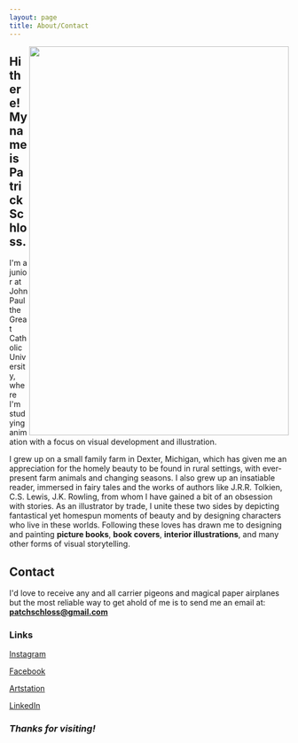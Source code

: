 ```yaml
---
layout: page
title: About/Contact
---
```


<img align="right" width="468" height="702" src="https://github.com/patchschloss/patchschloss.github.io/assets/14957489/daf2b270-7cef-4d93-99a9-c65941c06466">


## Hi there! My name is Patrick Schloss.
I'm a junior at John Paul the Great Catholic University, where I'm studying animation with a focus on visual development and illustration. 

I grew up on a small family farm in Dexter, Michigan, which has given me an appreciation for the homely beauty to be found in rural settings, with ever-present farm animals and changing seasons. I also grew up an insatiable reader, immersed in fairy tales and the works of authors like J.R.R. Tolkien, C.S. Lewis, J.K. Rowling, from whom I have gained a bit of an obsession with stories. As an illustrator by trade, I unite these two sides by depicting fantastical yet homespun moments of beauty and by designing characters who live in these worlds. Following these loves has drawn me to designing and painting **picture books**, **book covers**, **interior illustrations**, and many other forms of visual storytelling. 

## Contact
I'd love to receive any and all carrier pigeons and magical paper airplanes but the most reliable way to get ahold of me is to send me an email at: **patchschloss@gmail.com**

### Links
[Instagram](https://www.instagram.com/patch_schloss/)

[Facebook](https://www.facebook.com/patch.schloss/)

[Artstation](https://www.artstation.com/patch_schloss)

[LinkedIn](https://www.linkedin.com/in/patch-schloss/)

### <em>Thanks for visiting!</em>
